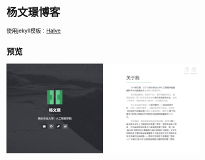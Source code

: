 # 杨文璟博客

使用jekyll模板：[Halve](http://jekyllthemes.org/themes/halve-theme/)

## 预览   
![screenshot of Halve](/images/halve-home-image.png)
